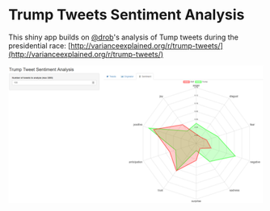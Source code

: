 # Trump Tweets Sentiment Analysis
This shiny app builds on [@drob](https://twitter.com/drob?ref_src=twsrc%5Egoogle%7Ctwcamp%5Eserp%7Ctwgr%5Eauthor)'s analysis of Tump tweets during the presidential race: [http://varianceexplained.org/r/trump-tweets/](http://varianceexplained.org/r/trump-tweets/)

[![Link](images/Capture.PNG)](https://robertkck.shinyapps.io/trump_tweets/)
